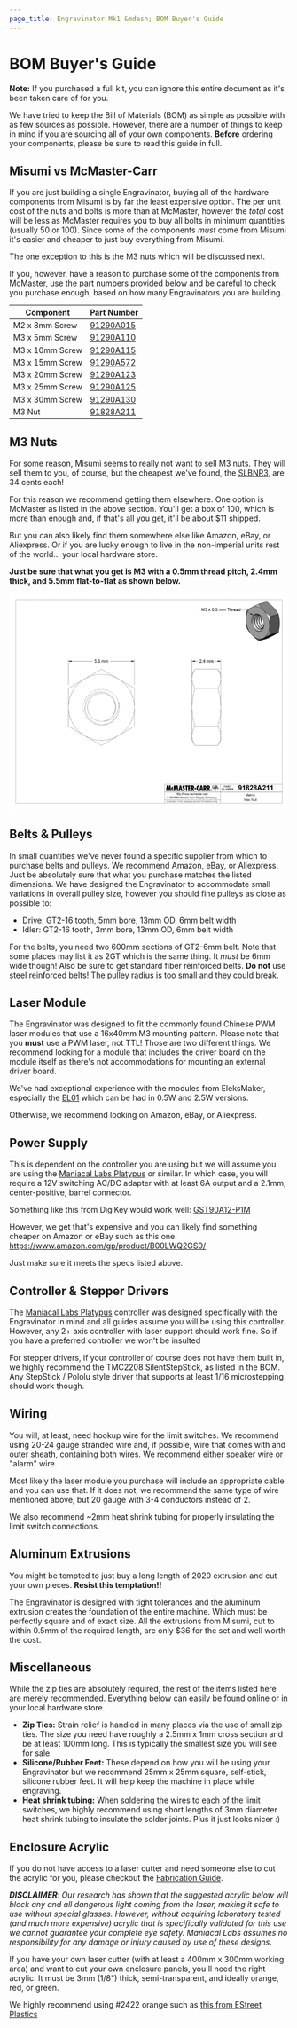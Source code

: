 ```yaml
---
page_title: Engravinator Mk1 &mdash; BOM Buyer's Guide
---
```


# BOM Buyer's Guide

**Note:** If you purchased a full kit, you can ignore this entire document as it's been taken care of for you.

We have tried to keep the Bill of Materials (BOM) as simple as possible with as few sources as possible. However, there are a number of things to keep in mind if you are sourcing all of your own components. **Before** ordering your components, please be sure to read this guide in full.

## Misumi vs McMaster-Carr

If you are just building a single Engravinator, buying all of the hardware components from Misumi is by far the least expensive option. The per unit cost of the nuts and bolts is more than at McMaster, however the *total* cost will be less as McMaster requires you to buy all bolts in minimum quantities (usually 50 or 100). Since some of the components *must* come from Misumi it's easier and cheaper to just buy everything from Misumi.

The one exception to this is the M3 nuts which will be discussed next.

If you, however, have a reason to purchase some of the components from McMaster, use the part numbers provided below and be careful to check you purchase enough, based on how many Engravinators you are building.

| Component       | Part Number                                     |
|-----------------|-------------------------------------------------|
| M2 x 8mm Screw  | [91290A015](https://www.mcmaster.com/91290A015) |
| M3 x 5mm Screw  | [91290A110](https://www.mcmaster.com/91290A110) |
| M3 x 10mm Screw | [91290A115](https://www.mcmaster.com/91290A115) |
| M3 x 15mm Screw | [91290A572](https://www.mcmaster.com/91290A572) |
| M3 x 20mm Screw | [91290A123](https://www.mcmaster.com/91290A123) |
| M3 x 25mm Screw | [91290A125](https://www.mcmaster.com/91290A125) |
| M3 x 30mm Screw | [91290A130](https://www.mcmaster.com/91290A130) |
| M3 Nut          | [91828A211](https://www.mcmaster.com/91828A211) |

## M3 Nuts

For some reason, Misumi seems to really not want to sell M3 nuts. They will sell them to you, of course, but the cheapest we've found, the [SLBNR3](https://us.misumi-ec.com/vona2/detail/110300250540/?HissuCode=SLBNR3), are 34 cents each!

For this reason we recommend getting them elsewhere. One option is McMaster as listed in the above section. You'll get a box of 100, which is more than enough and, if that's all you get, it'll be about $11 shipped.

But you can also likely find them somewhere else like Amazon, eBay, or Aliexpress. Or if you are lucky enough to live in the non-imperial units rest of the world... your local hardware store.

**Just be sure that what you get is M3 with a 0.5mm thread pitch, 2.4mm thick, and 5.5mm flat-to-flat as shown below.**

![M3 nut dimensions](img/91828A211.gif)

## Belts & Pulleys

In small quantities we've never found a specific supplier from which to purchase belts and pulleys. We recommend Amazon, eBay, or Aliexpress. Just be absolutely sure that what you purchase matches the listed dimensions. We have designed the Engravinator to accommodate small variations in overall pulley size, however you should fine pulleys as close as possible to:

-   Drive: GT2-16 tooth, 5mm bore, 13mm OD, 6mm belt width
-   Idler: GT2-16 tooth, 3mm bore, 13mm OD, 6mm belt width

For the belts, you need two 600mm sections of GT2-6mm belt. Note that some places may list it as 2GT which is the same thing. It *must* be 6mm wide though!
Also be sure to get standard fiber reinforced belts. **Do not** use steel reinforced belts! The pulley radius is too small and they could break.

## Laser Module

The Engravinator was designed to fit the commonly found Chinese PWM laser modules that use a 16x40mm M3 mounting pattern. Please note that you **must** use a PWM laser, not TTL! Those are two different things. We recommend looking for a module that includes the driver board on the module itself as there's not accommodations for mounting an external driver board.

We've had exceptional experience with the modules from EleksMaker, especially the [EL01](http://store.eleksmaker.com/index.php?route=product/product&path=101&product_id=163) which can be had in 0.5W and 2.5W versions.

Otherwise, we recommend looking on Amazon, eBay, or Aliexpress.

## Power Supply

This is dependent on the controller you are using but we will assume you are using the [Maniacal Labs Platypus](https://maniacallabs.com/platypus) or similar. In which case, you will require a 12V switching AC/DC adapter with at least 6A output and a 2.1mm, center-positive, barrel connector.

Something like this from DigiKey would work well: [GST90A12-P1M](https://www.digikey.com/product-detail/en/mean-well-usa-inc/GST90A12-P1M/1866-2154-ND/7703717)

However, we get that's expensive and you can likely find something cheaper on Amazon or eBay such as this one: <https://www.amazon.com/gp/product/B00LWQ2GS0/>

Just make sure it meets the specs listed above.

## Controller & Stepper Drivers

The [Maniacal Labs Platypus](https://maniacallabs.com/platypus) controller was designed specifically with the Engravinator in mind and all guides assume you will be using this controller. However, any 2+ axis controller with laser support should work fine. So if you have a preferred controller we won't be insulted

For stepper drivers, if your controller of course does not have them built in, we highly recommend the TMC2208 SilentStepStick, as listed in the BOM. Any StepStick / Pololu style driver that supports at least 1/16 microstepping should work though.

## Wiring

You will, at least, need hookup wire for the limit switches. We recommend using 20-24 gauge stranded wire and, if possible, wire that comes with and outer sheath, containing both wires. We recommend either speaker wire or "alarm" wire.

Most likely the laser module you purchase will include an appropriate cable and you can use that. If it does not, we recommend the same type of wire mentioned above, but 20 gauge with 3-4 conductors instead of 2.

We also recommend ~2mm heat shrink tubing for properly insulating the limit switch connections.

## Aluminum Extrusions

You might be tempted to just buy a long length of 2020 extrusion and cut your own pieces. **Resist this temptation!!**

The Engravinator is designed with tight tolerances and the aluminum extrusion creates the foundation of the entire machine. Which must be perfectly square and of exact size. All the extrusions from Misumi, cut to within 0.5mm of the required length, are only $36 for the set and well worth the cost.

## Miscellaneous

While the zip ties are absolutely required, the rest of the items listed here are merely recommended. Everything below can easily be found online or in your local hardware store.

-   **Zip Ties:** Strain relief is handled in many places via the use of small zip ties. The size you need have roughly a 2.5mm x 1mm cross section and be at least 100mm long. This is typically the smallest size you will see for sale.
-   **Silicone/Rubber Feet:** These depend on how you will be using your Engravinator but we recommend 25mm x 25mm square, self-stick, silicone rubber feet. It will help keep the machine in place while engraving.
-   **Heat shrink tubing:** When soldering the wires to each of the limit switches, we highly recommend using short lengths of 3mm diameter heat shrink tubing to insulate the solder joints. Plus it just looks nicer :)


## Enclosure Acrylic

If you do not have access to a laser cutter and need someone else to cut the acrylic for you, please checkout the [Fabrication Guide](/mk1/print/#enclosure-laser-cut-parts).

__*DISCLAIMER*__: *Our research has shown that the suggested acrylic below will block any and all dangerous light coming from the laser, making it safe to use without special glasses. However, without acquiring laboratory tested (and much more expensive) acrylic that is specifically validated for this use we cannot guarantee your complete eye safety. Maniacal Labs assumes no responsibility for any damage or injury caused by use of these designs.*

If you have your own laser cutter (with at least a 400mm x 300mm working area) and want to cut your own enclosure panels, you'll need the right acrylic. It must be 3mm (1/8") thick, semi-transparent, and ideally orange, red, or green.

We highly recommend using #2422 orange such as [this from EStreet Plastics](https://www.estreetplastics.com/1-8-inch-transparent-orange-2422-plexiglass-sheets-s/137.htm)